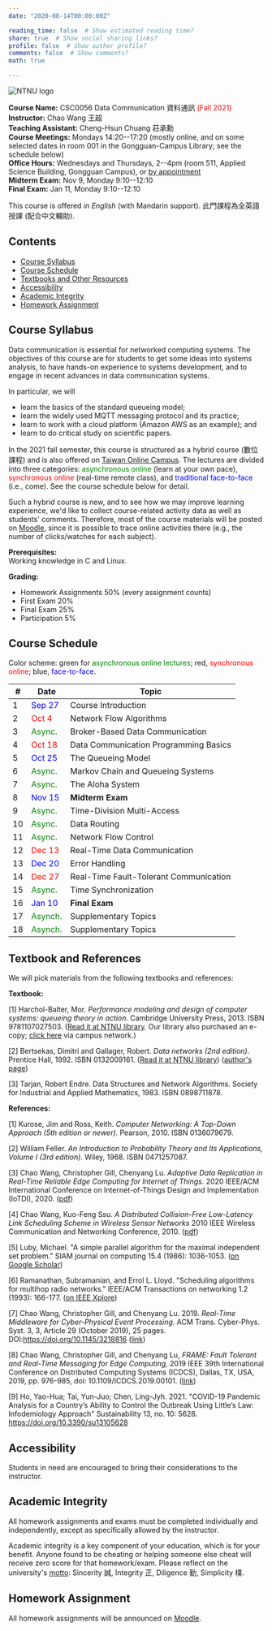 ```yaml
---
date: "2020-08-14T00:00:00Z"

reading_time: false  # Show estimated reading time?
share: true  # Show social sharing links?
profile: false  # Show author profile?
comments: false  # Show comments?
math: true

---
```

![NTNU logo](../../img/ntnu_logo.png)

**Course Name:** CSC0056 Data Communication 資料通訊 <span style="color:red">(Fall 2021)</span>  
**Instructor:** Chao Wang 王超  
**Teaching Assistant:** Cheng-Hsun Chuang 莊承勳  
**Course Meetings:** Mondays 14:20--17:20 (mostly online, and on some selected dates in room 001 in the Gongguan-Campus Library; see the schedule below)  
**Office Hours:** Wednesdays and Thursdays, 2--4pm (room 511, Applied Science Building, Gongguan Campus), or [by appointment](mailto:cw@ntnu.edu.tw)  
**Midterm Exam:** Nov 9, Monday 9:10--12:10  
**Final Exam:** Jan 11, Monday 9:10--12:10  

This course is offered _in English_ (with Mandarin support). 此門課程為全英語授課 (配合中文輔助).

## Contents

* [Course Syllabus](#syllabus) <a name="syllabus"></a>
* [Course Schedule](#schedule)
* [Textbooks and Other Resources](#resource)
* [Accessibility](#accessibility)
* [Academic Integrity](#accessibility)
* [Homework Assignment](#hw)

## Course Syllabus

Data communication is essential for networked computing systems. The objectives of this course are for students to get some ideas into systems analysis, to have hands-on experience to systems development, and to engage in recent advances in data communication systems.

In particular, we will
* learn the basics of the standard queueing model;
* learn the widely used MQTT messaging protocol and its practice;
* learn to work with a cloud platform (Amazon AWS as an example); and
* learn to do critical study on scientific papers.

In the 2021 fall semester, this course is structured as a hybrid course (數位課程) and is also offered on [Taiwan Online Campus](https://toc.co.ntnu.edu.tw/). The lectures are divided into three categories: <span style="color:green">asynchronous online</span> (learn at your own pace), <span style="color:red">synchronous online</span> (real-time remote class), and <span style="color:blue">traditional face-to-face</span> (i.e., come). See the course schedule below for detail.

Such a hybrid course is new, and to see how we may improve learning experience, we'd like to collect course-related activity data as well as students' comments. Therefore, most of the course materials will be posted on [Moodle](https://moodle.ntnu.edu.tw/), since it is possible to trace online activities there (e.g., the number of clicks/watches for each subject).

**Prerequisites:**  
Working knowledge in C and Linux.

**Grading:**  
* Homework Assignments 50% (every assignment counts) 
* First Exam 20% <a name="schedule"></a>  
* Final Exam 25%  
* Participation 5%   

## Course Schedule

Color scheme: green for <span style="color:green">asynchronous online lectures</span>; red, <span style="color:red">synchronous online</span>; blue, <span style="color:blue">face-to-face</span>.

| \#  | Date | Topic |
| --- | ---  | --- |
| 1 | <span style="color:blue">Sep 27</span> | Course Introduction |
| 2 | <span style="color:red">Oct 4</span>  | Network Flow Algorithms |
| 3 | <span style="color:green">Async.</span> | Broker-Based Data Communication |
| 4 | <span style="color:red">Oct 18</span> | Data Communication Programming Basics |
| 5 | <span style="color:blue">Oct 25</span> | The Queueing Model |
| 6 | <span style="color:green">Async.</span> | Markov Chain and Queueing Systems |
| 7 | <span style="color:green">Async.</span> | The Aloha System |
| 8 | <span style="color:blue">Nov 15</span> | **Midterm Exam** |
| 9 | <span style="color:green">Async.</span> | Time-Division Multi-Access |
| 10| <span style="color:green">Async.</span> | Data Routing |
| 11| <span style="color:green">Async.</span> | Network Flow Control |
| 12| <span style="color:red">Dec 13</span> | Real-Time Data Communication |
| 13| <span style="color:blue">Dec 20</span> | Error Handling |
| 14| <span style="color:red">Dec 27</span> | Real-Time Fault-Tolerant Communication |
| 15| <span style="color:green">Async.</span> | Time Synchronization |
| 16| <span style="color:blue">Jan 10</span> | **Final Exam** |
| 17| <span style="color:green">Asynch.</span> | Supplementary Topics |
| 18| <span style="color:green">Asynch.</span> | Supplementary Topics |

<a name="resource"></a>

## Textbook and References

We will pick materials from the following textbooks and references:

**Textbook:**

[1] Harchol-Balter, Mor. _Performance modeling and design of computer systems: queueing theory in action._ Cambridge University Press, 2013. ISBN 9781107027503. ([Read it at NTNU library](http://www.lib.ntnu.edu.tw/holding/doQuickSearch.jsp?action=view&param=%2Fsearch*cht%3F%2FtPerformance%2Bmodeling%2Band%2Bdesign%2Bof%2Bcomputing%2Bsystems%2Ftperformance%2Bmodeling%2Band%2Bdesign%2Bof%2Bcomputing%2Bsystems%2F-3%252C0%252C0%252CB%2Fframeset%26FF%3Dtperformance%2Bmodeling%2Band%2Bdesign%2Bof%2Bcomputer%2Bsystems%2Bqueueing%2Btheory%2Bin%2Baction%261%252C1%252C%2Findexsort%3D-). Our library also purchased an e-copy; [click here](https://doi.org/10.1017/CBO9781139226424) via campus network.)

[2] Bertsekas, Dimitri and Gallager, Robert. _Data networks (2nd edition)_. Prentice Hall, 1992. ISBN 0132009161. ([Read it at NTNU library](http://www.lib.ntnu.edu.tw/holding/doQuickSearch.jsp?newQuery=true&searchtype=t&search=Data+Networks)) ([author's page](http://web.mit.edu/dimitrib/www/datanets.html))

[3] Tarjan, Robert Endre. Data Structures and Network Algorithms. Society for Industrial and Applied Mathematics, 1983. ISBN 0898711878.

**References:**  

[1] Kurose, Jim and Ross, Keith. _Computer Networking: A Top-Down Approach (5th edition or newer)_. Pearson, 2010. ISBN 0136079679.

[2] William Feller. _An Introduction to Probability Theory and Its Applications, Volume I (3rd edition)_. Wiley, 1968. ISBN 0471257087.

[3] Chao Wang, Christopher Gill, Chenyang Lu. _Adaptive Data Replication in Real-Time Reliable Edge Computing for Internet of Things._ 2020 IEEE/ACM International Conference on Internet-of-Things Design and Implementation (IoTDI), 2020. ([pdf](https://wangc86.github.io/publication/iotdi20/iotdi20.pdf))

[4] Chao Wang, Kuo-Feng Ssu. _A Distributed Collision-Free Low-Latency Link Scheduling Scheme in Wireless Sensor Networks_ 2010 IEEE Wireless Communication and Networking Conference, 2010. ([pdf](https://wangc86.github.io/publication/wcnc10/wcnc10.pdf))

[5] Luby, Michael. "A simple parallel algorithm for the maximal independent set problem." SIAM journal on computing 15.4 (1986): 1036-1053. ([on Google Scholar](https://scholar.google.com/scholar?hl=zh-TW&as_sdt=0%2C5&q=A+simple+parallel+algorithm+for+the+maximal+independent+set+problem&btnG=))

[6] Ramanathan, Subramanian, and Errol L. Lloyd. "Scheduling algorithms for multihop radio networks." IEEE/ACM Transactions on networking 1.2 (1993): 166-177. ([on IEEE Xplore](https://ieeexplore.ieee.org/abstract/document/222924))

[7] Chao Wang, Christopher Gill, and Chenyang Lu. 2019. _Real-Time Middleware for Cyber-Physical Event Processing._ ACM Trans. Cyber-Phys. Syst. 3, 3, Article 29 (October 2019), 25 pages. DOI:https://doi.org/10.1145/3218816 ([link](https://dl.acm.org/doi/10.1145/3218816))

[8] Chao Wang, Christopher Gill, and Chenyang Lu, _FRAME: Fault Tolerant and Real-Time Messaging for Edge Computing,_ 2019 IEEE 39th International Conference on Distributed Computing Systems (ICDCS), Dallas, TX, USA, 2019, pp. 976-985, doi: 10.1109/ICDCS.2019.00101. ([link](https://ieeexplore.ieee.org/abstract/document/8884849))

[9] Ho, Yao-Hua; Tai, Yun-Juo; Chen, Ling-Jyh. 2021. "COVID-19 Pandemic Analysis for a Country’s Ability to Control the Outbreak Using Little’s Law: Infodemiology Approach" Sustainability 13, no. 10: 5628. https://doi.org/10.3390/su13105628

<a name="accessibility"></a>

## Accessibility
<a name="integrity"></a>

Students in need are encouraged to bring their considerations to the instructor. 

## Academic Integrity

All homework assignments and exams must be completed individually and independently, except as specifically allowed by the instructor. 

<a name="hw"></a>
Academic integrity is a key component of your education, which is for your benefit. Anyone found to be cheating or helping someone else cheat will receive zero score for that homework/exam. Please reflect on the university's [motto](http://archives.lib.ntnu.edu.tw/c2/c2_1.jsp): Sincerity 誠, Integrity 正, Diligence 勤, Simplicity 樸.

## Homework Assignment 

All homework assignments will be announced on [Moodle](https://moodle.ntnu.edu.tw/).

